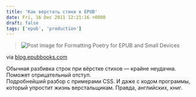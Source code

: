 ```yaml
---
title: 'Как верстать стихи в EPUB'
date: Fri, 16 Dec 2011 12:21:16 +0000
draft: false
tags: ['epub', 'production']
---
```


> ![Post image for Formatting Poetry for EPUB and Small Devices](http://blog.epubbooks.com/images/beowulf-text-image.jpg)

via [blog.epubbooks.com](http://blog.epubbooks.com/898/formatting-poetry-for-small-screens)

Обычная разбивка строк при вёрстке стихов — крайне неудачна. Поможет отрицательный отступ.  
Подробнейший разбор с примерами CSS. И даже с кодом программы, который упростит жизнь верстальщикам. Правда, английских, книг.